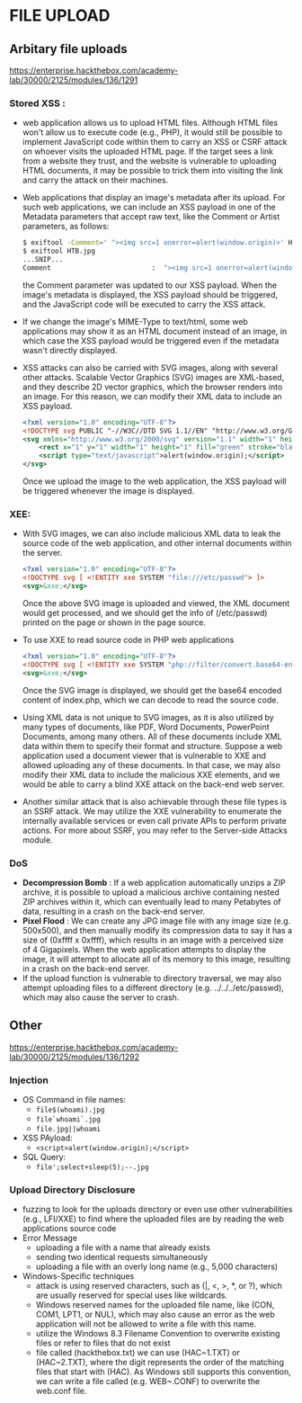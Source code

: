 # FILE UPLOAD

## Arbitary file uploads
https://enterprise.hackthebox.com/academy-lab/30000/2125/modules/136/1291

### Stored XSS :
- web application allows us to upload HTML files. Although HTML files won't allow us to execute code (e.g., PHP), it would still be possible to implement JavaScript code within them to carry an XSS or CSRF attack on whoever visits the uploaded HTML page. If the target sees a link from a website they trust, and the website is vulnerable to uploading HTML documents, it may be possible to trick them into visiting the link and carry the attack on their machines.
- Web applications that display an image's metadata after its upload. For such web applications, we can include an XSS payload in one of the Metadata parameters that accept raw text, like the Comment or Artist parameters, as follows:
  
    ```bash
    $ exiftool -Comment=' "><img src=1 onerror=alert(window.origin)>' HTB.jpg
    $ exiftool HTB.jpg
    ...SNIP...
    Comment                         :  "><img src=1 onerror=alert(window.origin)>
    ```
    
    the Comment parameter was updated to our XSS payload. When the image's metadata is displayed, the XSS payload should be triggered, and the JavaScript code will be executed to carry the XSS attack.
  
- If we change the image's MIME-Type to text/html, some web applications may show it as an HTML document instead of an image, in which case the XSS payload would be triggered even if the metadata wasn't directly displayed.
  
- XSS attacks can also be carried with SVG images, along with several other attacks. Scalable Vector Graphics (SVG) images are XML-based, and they describe 2D vector graphics, which the browser renders into an image. For this reason, we can modify their XML data to include an XSS payload.
    ```xml
    <?xml version="1.0" encoding="UTF-8"?>
    <!DOCTYPE svg PUBLIC "-//W3C//DTD SVG 1.1//EN" "http://www.w3.org/Graphics/SVG/1.1/DTD/svg11.dtd">
    <svg xmlns="http://www.w3.org/2000/svg" version="1.1" width="1" height="1">
        <rect x="1" y="1" width="1" height="1" fill="green" stroke="black" />
        <script type="text/javascript">alert(window.origin);</script>
    </svg>
    ```
    Once we upload the image to the web application, the XSS payload will be triggered whenever the image is displayed.

### XEE:

- With SVG images, we can also include malicious XML data to leak the source code of the web application, and other internal documents within the server.
  ```xml
  <?xml version="1.0" encoding="UTF-8"?>
  <!DOCTYPE svg [ <!ENTITY xxe SYSTEM "file:///etc/passwd"> ]>
  <svg>&xxe;</svg>
  ```
  Once the above SVG image is uploaded and viewed, the XML document would get processed, and we should get the info of (/etc/passwd) printed on the page or shown in the page source.

- To use XXE to read source code in PHP web applications
  ```xml
  <?xml version="1.0" encoding="UTF-8"?>
  <!DOCTYPE svg [ <!ENTITY xxe SYSTEM "php://filter/convert.base64-encode/resource=index.php"> ]>
  <svg>&xxe;</svg>
  ```
  Once the SVG image is displayed, we should get the base64 encoded content of index.php, which we can decode to read the source code.

- Using XML data is not unique to SVG images, as it is also utilized by many types of documents, like PDF, Word Documents, PowerPoint Documents, among many others. All of these documents include XML data within them to specify their format and structure. Suppose a web application used a document viewer that is vulnerable to XXE and allowed uploading any of these documents. In that case, we may also modify their XML data to include the malicious XXE elements, and we would be able to carry a blind XXE attack on the back-end web server.
- Another similar attack that is also achievable through these file types is an SSRF attack. We may utilize the XXE vulnerability to enumerate the internally available services or even call private APIs to perform private actions. For more about SSRF, you may refer to the Server-side Attacks module.

### DoS
- **Decompression Bomb** : If a web application automatically unzips a ZIP archive, it is possible to upload a malicious archive containing nested ZIP archives within it, which can eventually lead to many Petabytes of data, resulting in a crash on the back-end server.
- **Pixel Flood** : We can create any JPG image file with any image size (e.g. 500x500), and then manually modify its compression data to say it has a size of (0xffff x 0xffff), which results in an image with a perceived size of 4 Gigapixels. When the web application attempts to display the image, it will attempt to allocate all of its memory to this image, resulting in a crash on the back-end server.
- If the upload function is vulnerable to directory traversal, we may also attempt uploading files to a different directory (e.g. ../../../etc/passwd), which may also cause the server to crash. 

## Other 
https://enterprise.hackthebox.com/academy-lab/30000/2125/modules/136/1292

### Injection
- OS Command in file names:
  - ```file$(whoami).jpg```
  - ```file`whoami`.jpg```
  - ```file.jpg||whoami```
- XSS PAyload:
  - ```<script>alert(window.origin);</script>```
- SQL Query:
    - ```file';select+sleep(5);--.jpg```
 
### Upload Directory Disclosure
- fuzzing to look for the uploads directory or even use other vulnerabilities (e.g., LFI/XXE) to find where the uploaded files are by reading the web applications source code
- Error Message
  - uploading a file with a name that already exists
  - sending two identical requests simultaneously
  - uploading a file with an overly long name (e.g., 5,000 characters)
- Windows-Specific techniques
  - attack is using reserved characters, such as (|, <, >, *, or ?), which are usually reserved for special uses like wildcards.
  - Windows reserved names for the uploaded file name, like (CON, COM1, LPT1, or NUL), which may also cause an error as the web application will not be allowed to write a file with this name.
  - utilize the Windows 8.3 Filename Convention to overwrite existing files or refer to files that do not exist
  - file called (hackthebox.txt) we can use (HAC\~1.TXT) or (HAC\~2.TXT), where the digit represents the order of the matching files that start with (HAC). As Windows still supports this convention, we can write a file called (e.g. WEB~.CONF) to overwrite the web.conf file.

    
